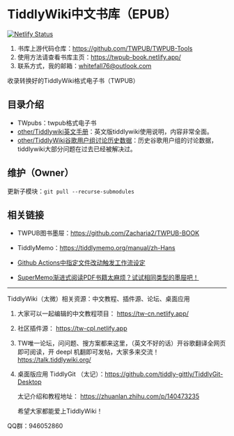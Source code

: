 # TiddlyWiki中文书库（EPUB）

[![Netlify Status](https://api.netlify.com/api/v1/badges/28bdb46a-d3bb-44e4-a285-3be5f6de833a/deploy-status)](https://app.netlify.com/sites/twpub-book/deploys)

1. 书库上游代码仓库：https://github.com/TWPUB/TWPUB-Tools
2. 使用方法请查看书库主页：https://twpub-book.netlify.app/
3. 联系方式，我的邮箱：whitefall76@outlook.com

收录转换好的TiddlyWiki格式电子书（TWPUB）



## 目录介绍

- TWpubs：twpub格式电子书
- [other/Tiddlywiki英文手册](other/The_Book_of_tiddlywiki_Advanced_Customization.pdf)：英文版tiddlywiki使用说明，内容非常全面。
- [other/TiddlyWiki谷歌用户组讨论历史数据](other/TiddlyWiki_google_group.html)：历史谷歌用户组的讨论数据，tiddlywiki大部分问题在过去已经被解决过。

## 维护（Owner）

更新子模块：`git pull --recurse-submodules`

## 相关链接

- TWPUB图书墨屉：https://github.com/Zacharia2/TWPUB-BOOK
- TiddlyMemo：https://tiddlymemo.org/manual/zh-Hans


- [Github Actions中指定文件改动触发工作流设定](https://blog.csdn.net/shiwanghualuo/article/details/120301501)
- [SuperMemo渐进式阅读PDF书籍太麻烦？试试相同类型的墨屉吧！](https://www.bilibili.com/read/cv16649634)

---

TiddlyWiki（太微）相关资源：中文教程、插件源、论坛、桌面应用

1. 大家可以一起编辑的中文教程项目： https://tw-cn.netlify.app/
2. 社区插件源： https://tw-cpl.netlify.app
3. TW唯一论坛，问问题、搜方案都来这里，（英文不好的话）开谷歌翻译全网页即可阅读，开 deepl 机翻即可发帖，大家多来交流！ https://talk.tiddlywiki.org/
4. 桌面版应用 TiddlyGit （太记）：https://github.com/tiddly-gittly/TiddlyGit-Desktop

   太记介绍和教程地址： https://zhuanlan.zhihu.com/p/140473235
   
   希望大家都能爱上TiddlyWiki！

QQ群：946052860
